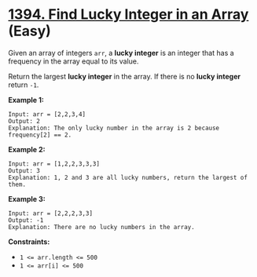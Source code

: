 # [1394. Find Lucky Integer in an Array][link] (Easy)

[link]: https://leetcode.com/problems/find-lucky-integer-in-an-array/

Given an array of integers `arr`, a **lucky integer** is an integer that has a frequency in the
array equal to its value.

Return the largest **lucky integer** in the array. If there is no **lucky integer** return `-1`.

**Example 1:**

```
Input: arr = [2,2,3,4]
Output: 2
Explanation: The only lucky number in the array is 2 because frequency[2] == 2.
```

**Example 2:**

```
Input: arr = [1,2,2,3,3,3]
Output: 3
Explanation: 1, 2 and 3 are all lucky numbers, return the largest of them.
```

**Example 3:**

```
Input: arr = [2,2,2,3,3]
Output: -1
Explanation: There are no lucky numbers in the array.
```

**Constraints:**

- `1 <= arr.length <= 500`
- `1 <= arr[i] <= 500`
